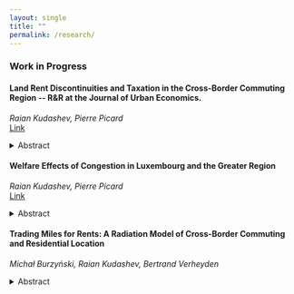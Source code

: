 ```yaml
---
layout: single
title: ""
permalink: /research/
---
```


### **Work in Progress**

#### **Land Rent Discontinuities and Taxation in the Cross-Border Commuting Region**  -- R&R at the Journal of Urban Economics.
*Raian Kudashev, Pierre Picard*  
[Link](https://hdl.handle.net/10993/66030)  
<details>
  <summary>Abstract</summary>
  <p>
    Cross-border housing markets have become more prevalent in Europe since the establishment of the European Union. Using data from the functional urban area of Luxembourg, we document significant floorspace price discontinuities at the borders of Luxembourg with Belgium, France, and Germany. Employing a quantitative spatial urban model and spatial regression discontinuity techniques, we show that differences in tax rates and tax importation account for 9% and 17% of the observed price jump, respectively. The remaining price discrepancy is explained by differences in productivity and amenities.
  </p>
</details>

#### **Welfare Effects of Congestion in Luxembourg and the Greater Region**  
*Raian Kudashev, Pierre Picard*  
[Link](https://hdl.handle.net/10993/66092)  
<details>
  <summary>Abstract</summary>
  <p>
    This paper studies the effects of congestion relief in a spatial general equilibrium model of Luxembourg and its cross-border commuting zone. Using traffic speed data, we apply a difference-in-differences design on Luxembourg’s highways to measure congestion severity and identify choke points. We then simulate counterfactual scenarios where highway speeds are set to free-flow levels and track the resulting changes in output, welfare, and fiscal revenues. Economic output rises in Luxembourg City and Esch, while other cities lose production but gain in resident welfare. For residents of Luxembourg City, we estimate a short-run welfare loss of EUR 1,140 per person per year, which becomes a welfare gain of EUR 3,490 in the long run after population reallocation. When accounting for migration from the outside economy, the welfare effect in Luxembourg City turns negative at EUR 8,110 per person per year. The elimination of congestion induces a fiscal gain of EUR 2.50 billion per year in the short run, EUR 1.18 billion in the long run, and EUR 7.04 billion when accounting for migration inflows.
  </p>
</details>

#### **Trading Miles for Rents: A Radiation Model of Cross-Border Commuting and Residential Location**  
*Michał Burzyński, Raian Kudashev, Bertrand Verheyden*  
<details>
  <summary>Abstract</summary>
  <p>
    We develop a spatial general equilibrium model of commuting that embeds a radiation-style sequential job search into a framework with endogenous wages, amenities, and a density-dependent disamenity. Calibrated to granular data from Luxembourg and its cross-border region, the model captures heterogeneous mobility responses across occupations and countries. Counterfactual congestion relief reveals that lower commuting times can increase both wages and employment if the resulting expansion of the opportunity set intensifies competition for labor. The framework combines the tractability of quantitative spatial models with a realistic frictional labor market, enabling a detailed assessment of the interaction between transportation and the labor market in integrated regions.
  </p>
</details>
